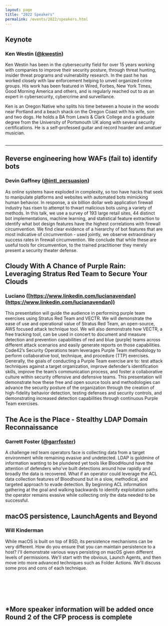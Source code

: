 ```yaml
---
layout: page
title: "2022 Speakers"
permalink: /events/2022/speakers.html
---
```

<!--
<a name=""></a>
## Title
### Name ([](https://twitter.com/))
Abstract

*Bio*
-->


<a name="Ken"></a>

## <b>Keynote</b>

### Ken Westin ([@kwestin](https://twitter.com/kwestin))

Ken Westin has been in the cybersecurity field for over 15 years working with companies to improve their security posture, through threat hunting, insider threat programs and vulnerability research. In the past he has worked closely with law enforcement helping to unveil organized crime groups. His work has been featured in Wired, Forbes, New York Times, Good Morning America and others, and is regularly reached out to as an expert in cybersecurity, cybercrime and surveillance. 

Ken is an Oregon Native who splits his time between a house in the woods near Portland and a beach shack on the Oregon Coast with his wife, son and two dogs. He holds a BA from Lewis & Clark College and a graduate degree from the University of Portsmouth UK along with several security certifications. He is a self-professed guitar and record hoarder and amatuer musician.
<br><br>
<hr>

<a name="Devin Gaffney"></a>
## <b>Reverse engineering how WAFs (fail to) identify bots</b>
### Devin Gaffney ([@intl_persuasion](https://twitter.com/intl_persuasion))
As online systems have exploded in complexity, so too have hacks that seek to manipulate platforms and websites with automated bots mimicking human behavior. In response, a six billion dollar web application firewall industry has risen to attempt to thwart malicious bots using a variety of methods. In this talk, we use a survey of 193 large retail sites, 44 distinct bot implementations, machine learning, and statistical feature extraction to identify what bot design features have the highest correlations with firewall circumvention. We find clear evidence of a hierarchy of bot features that are most indicative of circumvention - used jointly, we observe extraordinary success rates in firewall circumvention. We conclude that while these are useful tools for circumvention, to the trained practitioner they merely present a security theater defense.
<br>
<a name="Luciano"></a>
## <b>Cloudy With A Chance of Purple Rain:<br>Leveraging Stratus Red Team to Secure Your Clouds</b>
### Luciano  ([https://www.linkedin.com/lucianavendan](https://www.linkedin.com/lucianavendan))
This presentation will guide the audience in performing purple team exercises using Stratus Red Team and VECTR. We will demonstrate the ease of use and operational value of Stratus Red Team, an open-source, AWS focused attack technique tool. We will also demonstrate how VECTR, a free tracking tool, can be used in concert to document and measure detection and prevention capabilities of red and blue (purple) teams across different attack scenarios and easily generate reports on those capabilities.
Code42’s Security Operations team leverages Purple Team methodology to perform collaborative tool, technique, and procedure (TTP) exercises. Generally, the goals of conducting a Purple Team exercise are to: test attack techniques against a target organization, improve defender’s identification skills, improve the team’s communication process, and foster a collaborative culture within security offensive and defensive teams.
This presentation will demonstrate how these free and open source tools and methodologies can advance the security posture of the organization through the creation of high-fidelity behavior detection, testing defenses and security controls, and demonstrating increased detection capabilities through continuous Purple Team exercises.
<br>
<a name="Garrett Foster"></a>
## <b>The Ace is the Place - Stealthy LDAP Domain Reconnaissance</b>
### Garrett Foster ([@garrfoster](https://twitter.com/garrfoster))
A challenge red team operators face is collecting data from a target environment while remaining evasive and undetected. LDAP is goldmine of information wanting to be plundered yet tools like BloodHound have the attention of defenders who've built detections around how rapidly and broadly the data is recovered. What if an operator could leverage the ACL data collection features of Bloodhound but in a slow, methodical, and targeted approach to evade detection. By beginning ACL information gathering at the goal and walking backwards to identify exploitation paths the operator remains evasive while collecting only the data needed to be successful.
<br>
<a name="Will Kinderman"></a>
## <b>macOS persistence, LaunchAgents and Beyond</b>
### Will Kinderman
While macOS is built on top of BSD, its persistence mechanisms can be very different. How do you ensure that you can maintain persistence to a host?
I'll demonstrate various ways persisting on macOS given different levels of permissions. We'll start with the obvious, Launch Agents, and then move into more advanced techniques such as Folder Actions. We'll discuss some pros and cons of each technique.
<br>


<br><br><br><br>
## *More speaker information will be added once Round 2 of the CFP process is complete

